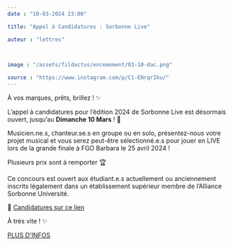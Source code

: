 ```yaml
---
date : "10-03-2024 23:00"

title: "Appel à Candidatures : Sorbonne Live"

auteur : "lettres"

 

image : "/assets/fildactus/encemoment/03-10-dac.png"

source : "https://www.instagram.com/p/C1-ENrqrIku/"
---
```


À vos marques, prêts, brillez ! ✨

L’appel à candidatures pour l’édition 2024 de Sorbonne Live est désormais ouvert, jusqu’au __Dimanche 10 Mars__ ! 🎉

Musicien.ne.s, chanteur.se.s en groupe ou en solo, présentez-nous votre projet musical et vous serez peut-être sélectionné.e.s pour jouer en LIVE lors de la grande finale à FGO Barbara le 25 avril 2024 !

Plusieurs prix sont à remporter 🏆

Ce concours est ouvert aux étudiant.e.s actuellement ou anciennement inscrits légalement dans un établissement supérieur membre de l’Alliance Sorbonne Université.

🎤 [Candidatures sur ce lien](https://lettres-limesurvey.paris-sorbonne.fr/index.php/131534)

À très vite ! ✨

[PLUS D'INFOS](https://lettres.sorbonne-universite.fr/evenements/sorbonne-live-2024-appel-candidature)